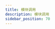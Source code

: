 ```yaml
---
title: 模块调用
description: 模块调用
sidebar_position: 70
---
```



<!-- ## 主要用途

## 订阅模块

## 查看与修改模块

### 查看文档

### 查看内部实现

### 修改内部实现

## 模块调用

介绍步骤

## 案例

在自己的项目中调用一个封装好的模块

## 常见问题 -->